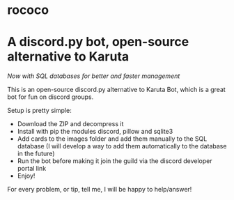 # rococo

<h1>A discord.py bot, open-source alternative to Karuta</h1>

_Now with SQL databases for better and faster management_

<p>This is an open-source discord.py alternative to Karuta Bot, which is a great bot for fun on discord groups.<p>
<p>Setup is pretty simple:
<ul>
  <li>Download the ZIP and decompress it</li>

  <li>Install with pip the modules discord, pillow and sqlite3</li>

  <li>Add cards to the images folder and add them manually to the SQL database (I will develop a way to add them automatically to the database in the future)</li>

  <li>Run the bot before making it join the guild via the discord developer portal link</li>

  <li>Enjoy!</li>
</ul>
For every problem, or tip, tell me, I will be happy to help/answer!
